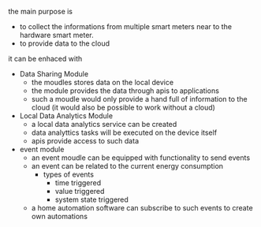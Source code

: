 the main purpose is 
- to collect the informations from multiple smart meters near to the hardware smart meter.
- to provide data to the cloud

it can be enhaced with
- Data Sharing Module 
    - the moudles stores data on the local device
    - the module provides the data through apis to applications
    - such a moudle would only provide a hand full of information to the cloud (it would also be possible to work without a cloud)
- Local Data Analytics Module
    - a local data analytics service can be created
    - data analyttics tasks will be executed on the device itself
    - apis provide access to such data
- event module
    - an event moudle can be equipped with functionality to send events
    - an event can be related to the current energy consumption
        - types of events
            - time triggered
            - value triggered
            - system state triggered
    - a home automation software can subscribe to such events to create own automations